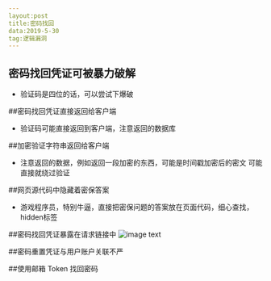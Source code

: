 ```yaml
---
layout:post
title:密码找回
data:2019-5-30
tag:逻辑漏洞
---
```



## 密码找回凭证可被暴力破解
* 验证码是四位的话，可以尝试下爆破

##密码找回凭证直接返回给客户端
* 验证码可能直接返回到客户端，注意返回的数据库


##加密验证字符串返回给客户端
* 注意返回的数据，例如返回一段加密的东西，可能是时间戳加密后的密文
可能直接就绕过验证

##网页源代码中隐藏着密保答案
* 游戏程序员，特别牛逼，直接把密保问题的答案放在页面代码，细心查找，hidden标签

##密码找回凭证暴露在请求链接中
![image text](H:\个人站点\Monsterkun.github.io\images\posts\密码找回\密码找回凭证暴露在请求链接中.png)

##密码重置凭证与用户账户关联不严

##使用邮箱 Token 找回密码